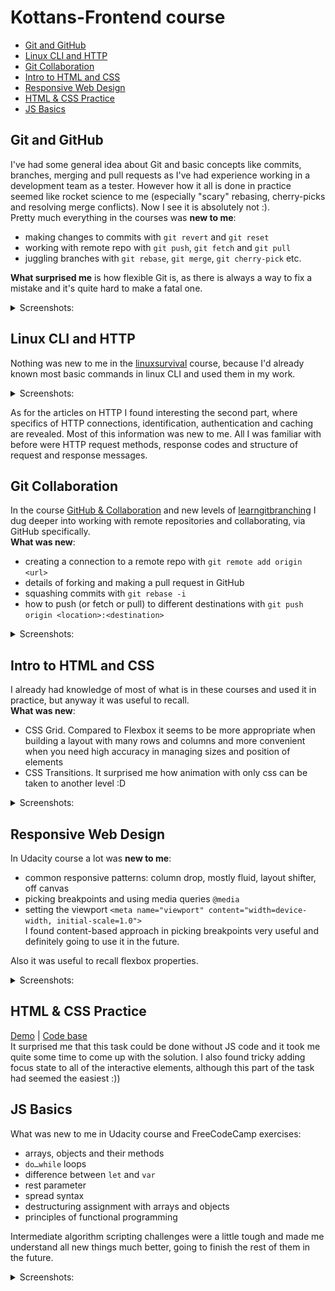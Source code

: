 # Kottans-Frontend course

- [Git and GitHub](#git-and-github)
- [Linux CLI and HTTP](#linux-cli-and-http)
- [Git Collaboration](#git-collaboration)
- [Intro to HTML and CSS](#intro-to-html-and-css)
- [Responsive Web Design](#responsive-web-design)
- [HTML & CSS Practice](#html--css-practice)
- [JS Basics](#js-basics)


## Git and GitHub

I've had some general idea about Git and basic concepts like commits, branches, merging and pull requests as I've had experience working in a development team as a tester. However how it all is done in practice seemed like rocket science to me (especially "scary" rebasing, cherry-picks and resolving merge conflicts). Now I see it is absolutely not :).  
Pretty much everything in the courses was **new to me**:

- making changes to commits with `git revert` and `git reset`
- working with remote repo with `git push`, `git fetch` and `git pull`
- juggling branches with `git rebase`, `git merge`, `git cherry-pick` etc.

**What surprised me** is how flexible Git is, as there is always a way to fix a mistake and it's quite hard to make a fatal one.

<details>
 <summary>Screenshots:</summary>  
 
 ### Version Control with Git at [udacity](https://www.udacity.com/course/version-control-with-git--ud123)
 ![git-udacity](https://github.com/maxim-zabolotny/kottans-frontend/blob/main/Git%20Basic/1.jpg)

### Learn Git Branching at [learngitbranching](https://learngitbranching.js.org/)

![git-learngitbranching](https://github.com/maxim-zabolotny/kottans-frontend/blob/main/Git%20Basic/2.jpg)
![git-learngitbranching](https://github.com/maxim-zabolotny/kottans-frontend/blob/main/Git%20Basic/3.jpg)

</details>

## Linux CLI and HTTP

Nothing was new to me in the [linuxsurvival](https://linuxsurvival.com/) course, because I'd already known most basic commands in linux CLI and used them in my work.

<details>
 <summary>Screenshots:</summary> 
 
 | ![cli-shot-1]() | ![cli-shot-2]() |
 | --- | --- |
 | ![cli-shot-3]() | ![cli-shot-4]() |
 
</details>

As for the articles on HTTP I found interesting the second part, where specifics of HTTP connections, identification, authentication and caching are revealed. Most of this information was new to me. All I was familiar with before were HTTP request methods, response codes and structure of request and response messages.

## Git Collaboration

In the course [GitHub & Collaboration](https://classroom.udacity.com/courses/ud456) and new levels of [learngitbranching](https://learngitbranching.js.org/) I dug deeper into working with remote repositories and collaborating, via GitHub specifically.  
**What was new**:

- creating a connection to a remote repo with `git remote add origin <url>`
- details of forking and making a pull request in GitHub
- squashing commits with `git rebase -i`
- how to push (or fetch or pull) to different destinations with `git push origin <location>:<destination>`

<details>
 <summary>Screenshots:</summary> 
 
![git colab udacity]()
![git learngitbranching 1]()
![git learngitbranching 2]()
 
</details>

## Intro to HTML and CSS

I already had knowledge of most of what is in these courses and used it in practice, but anyway it was useful to recall.  
**What was new**:

- CSS Grid. Compared to Flexbox it seems to be more appropriate when building a layout with many rows and columns and more convenient when you need high accuracy in managing sizes and position of elements
- CSS Transitions. It surprised me how animation with only css can be taken to another level :D

<details>
 <summary>Screenshots:</summary> 
 
![css/html udacity]()
![learn html codecademy]()
![learn css codecademy]()
 
</details>

## Responsive Web Design

In Udacity course a lot was **new to me**:

- common responsive patterns: column drop, mostly fluid, layout shifter, off canvas
- picking breakpoints and using media queries `@media`
- setting the viewport `<meta name="viewport" content="width=device-width, initial-scale=1.0">`  
  I found content-based approach in picking breakpoints very useful and definitely going to use it in the future.

Also it was useful to recall flexbox properties.

<details>
 <summary>Screenshots:</summary> 
 
![udacity responsive web design]()
![flexbox froggy]()
 
</details>

## HTML & CSS Practice

[Demo](https://vakulinina.github.io/kottans-html-css-popup/) | [Code base](https://github.com/vakulinina/kottans-html-css-popup)  
It surprised me that this task could be done without JS code and it took me quite some time to come up with the solution. I also found tricky adding focus state to all of the interactive elements, although this part of the task had seemed the easiest :))

## JS Basics

What was new to me in Udacity course and FreeCodeCamp exercises:
- arrays, objects and their methods
- `do…while` loops
- difference between `let` and `var`
- rest parameter
- spread syntax
- destructuring assignment with arrays and objects
- principles of functional programming  

Intermediate algorithm scripting challenges were a little tough and made me understand all new things much better, going to finish the rest of them in the future.

<details>
 <summary>Screenshots:</summary> 
 
![udacity intro to js]()
![freecodecamp js basics]()
 
</details>
